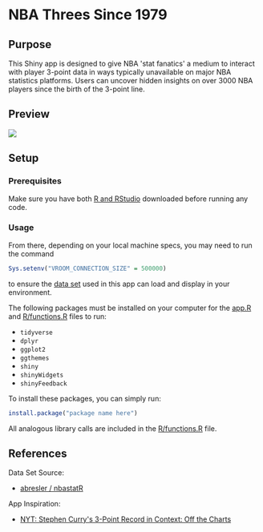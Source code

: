 # NBA Threes Since 1979

## Purpose

This Shiny app is designed to give NBA 'stat fanatics' a medium to interact with player 
3-point data in ways typically unavailable on major NBA statistics platforms. Users can uncover hidden insights on over 3000 NBA players since the birth of the 3-point line.

## Preview

[![]({graph-preview.png})]({app-preview.mp4})

## Setup

### Prerequisites
Make sure you have both [R and RStudio](https://posit.co/download/rstudio-desktop/) downloaded before running any code.

### Usage
From there, depending on your local machine specs, you may need to run the command 
```R
Sys.setenv("VROOM_CONNECTION_SIZE" = 500000)
```
to ensure the [data set](data/nba.csv) used in this app can load and display in your environment.

The following packages must be installed on your computer for the [app.R](app.R) and [R/functions.R](R/functions.R) files to run:
- `tidyverse`
- `dplyr`
- `ggplot2`
- `ggthemes`
- `shiny`
- `shinyWidgets`
- `shinyFeedback`

To install these packages, you can simply run:
```R
install.package("package name here")
```

All analogous library calls are included in the [R/functions.R](R/functions.R) file.

## References 

Data Set Source:

- [abresler / nbastatR](https://github.com/abresler/nbastatR)

App Inspiration:

- [NYT: Stephen Curry's 3-Point Record in Context: Off the Charts](https://www.nytimes.com/interactive/2016/04/16/upshot/stephen-curry-golden-state-warriors-3-pointers.html)

